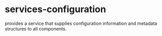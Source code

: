 services-configuration
======================

provides a service that supplies configuration information and metadata structures to all components.